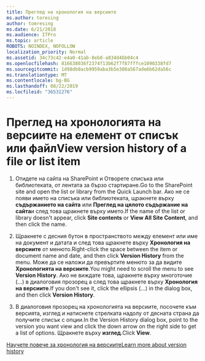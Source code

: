```yaml
---
title: Преглед на хронология на версиите
ms.author: toresing
author: tomresing
ms.date: 6/21/2018
ms.audience: ITPro
ms.topic: article
ROBOTS: NOINDEX, NOFOLLOW
localization_priority: Normal
ms.assetid: 34c73c42-e4a0-41ab-8eb8-a834d4bb04c4
ms.openlocfilehash: 816638036f2374f13b62f7f87fffce1090338fd7
ms.sourcegitcommit: 1d98db8acb9959aba3b5e308a567ade6b62da56c
ms.translationtype: MT
ms.contentlocale: bg-BG
ms.lasthandoff: 08/22/2019
ms.locfileid: "36531276"
---
```

# <a name="view-version-history-of-a-file-or-list-item"></a><span data-ttu-id="49f68-102">Преглед на хронологията на версиите на елемент от списък или файл</span><span class="sxs-lookup"><span data-stu-id="49f68-102">View version history of a file or list item</span></span>

1. <span data-ttu-id="49f68-103">Отидете на сайта на SharePoint и Отворете списъка или библиотеката, от лентата за бързо стартиране.</span><span class="sxs-lookup"><span data-stu-id="49f68-103">Go to the SharePoint site and open the list or library from the Quick Launch bar.</span></span> <span data-ttu-id="49f68-104">Ако не се появи името на списъка или библиотеката, щракнете върху **съдържанието на сайта** или **Преглед на цялото съдържание на сайта**и след това щракнете върху името.</span><span class="sxs-lookup"><span data-stu-id="49f68-104">If the name of the list or library doesn't appear, click **Site contents** or **View All Site Content**, and then click the name.</span></span>
    
2. <span data-ttu-id="49f68-105">Щракнете с десния бутон в пространството между елемент или име на документ и датата и след това щракнете върху **Хронология на версиите** от менюто.</span><span class="sxs-lookup"><span data-stu-id="49f68-105">Right-click the space between the item or document name and date, and then click **Version History** from the menu.</span></span> <span data-ttu-id="49f68-106">Може да се наложи да превъртите менюто за да видите **Хронологията на версиите**.</span><span class="sxs-lookup"><span data-stu-id="49f68-106">You might need to scroll the menu to see **Version History**.</span></span> <span data-ttu-id="49f68-107">Ако не виждате това, щракнете върху многоточие (...) в диалоговия прозорец а след това щракнете върху **Хронология на версиите**.</span><span class="sxs-lookup"><span data-stu-id="49f68-107">If you don't see it, click the ellipsis (...) in the dialog box, and then click **Version History**.</span></span>
    
3. <span data-ttu-id="49f68-108">В диалоговия прозорец на хронологията на версиите, посочете към версията, изглед и натиснете стрелката надолу от дясната страна да получите списък с опции.</span><span class="sxs-lookup"><span data-stu-id="49f68-108">In the Version History dialog box, point to the version you want view and click the down arrow on the right side to get a list of options.</span></span> <span data-ttu-id="49f68-109">Щракнете върху **изглед**.</span><span class="sxs-lookup"><span data-stu-id="49f68-109">Click **View**.</span></span>
    
[<span data-ttu-id="49f68-110">Научете повече за хронология на версиите</span><span class="sxs-lookup"><span data-stu-id="49f68-110">Learn more about version history</span></span>](https://go.microsoft.com/fwlink/?linkid=875709)
  


